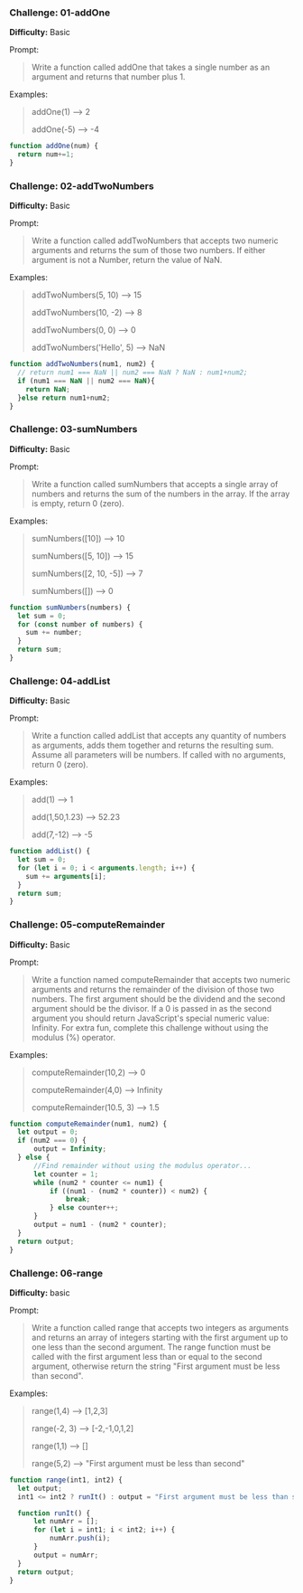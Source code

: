 
### Challenge: 01-addOne

**Difficulty:** Basic

Prompt:
> Write a function called addOne that takes a single number as an argument and returns that number plus 1.

Examples:

> addOne(1) --> 2
> 
> addOne(-5) --> -4

```javascript
function addOne(num) {
  return num+=1;
}
```



### Challenge: 02-addTwoNumbers

**Difficulty:** Basic  

Prompt:

> Write a function called addTwoNumbers that accepts two numeric arguments and returns the sum of those two numbers.
If either argument is not a Number, return the value of NaN.

Examples:

> addTwoNumbers(5, 10) --> 15
> 
> addTwoNumbers(10, -2) --> 8
> 
> addTwoNumbers(0, 0) --> 0
> 
> addTwoNumbers('Hello', 5) --> NaN

```javascript
function addTwoNumbers(num1, num2) {
  // return num1 === NaN || num2 === NaN ? NaN : num1+num2;
  if (num1 === NaN || num2 === NaN){
    return NaN; 
  }else return num1+num2;
}
```



### Challenge: 03-sumNumbers

**Difficulty:** Basic  

Prompt:

> Write a function called sumNumbers that accepts a single array of numbers and returns the sum of the numbers in the array. If the array is empty, return 0 (zero).

Examples:

> sumNumbers([10]) --> 10 
> 
> sumNumbers([5, 10]) --> 15
> 
> sumNumbers([2, 10, -5]) --> 7
> 
> sumNumbers([]) --> 0

```javascript
function sumNumbers(numbers) {
  let sum = 0;
  for (const number of numbers) {
    sum += number;
  }
  return sum;
}
```


### Challenge: 04-addList

**Difficulty:** Basic

Prompt:

> Write a function called addList that accepts any quantity of numbers as arguments, adds them together and returns the resulting sum. Assume all parameters will be numbers. If called with no arguments, return 0 (zero).

Examples:

> add(1) --> 1
> 
> add(1,50,1.23) --> 52.23
> 
> add(7,-12) --> -5

```javascript
function addList() {
  let sum = 0;
  for (let i = 0; i < arguments.length; i++) {
    sum += arguments[i];
  }
  return sum;
}
```


### Challenge: 05-computeRemainder

**Difficulty:** Basic

Prompt:

> Write a function named computeRemainder that accepts two numeric arguments and returns the remainder of the division of those two numbers.
> The first argument should be the dividend and the second argument should be the divisor.
> If a 0 is passed in as the second argument you should return JavaScript's special numeric value: Infinity.
> For extra fun, complete this challenge without using the modulus (%) operator.

Examples:

> computeRemainder(10,2) --> 0
> 
> computeRemainder(4,0) --> Infinity
> 
> computeRemainder(10.5, 3) --> 1.5

```javascript
function computeRemainder(num1, num2) {
  let output = 0;
  if (num2 === 0) {
      output = Infinity;
  } else {
      //Find remainder without using the modulus operator...
      let counter = 1;
      while (num2 * counter <= num1) {
          if ((num1 - (num2 * counter)) < num2) {
              break;
          } else counter++;
      }
      output = num1 - (num2 * counter);
  }
  return output;
}
```
### Challenge: 06-range

**Difficulty:** basic

Prompt:

> Write a function called range that accepts two integers as arguments and returns an array of integers starting with the first argument up to one less than the second argument.
> The range function must be called with the first argument less than or equal to the second argument, otherwise return the string "First argument must be less than second".

Examples:

> range(1,4) --> [1,2,3]
> 
> range(-2, 3) --> [-2,-1,0,1,2]
> 
> range(1,1) --> []
> 
> range(5,2) --> "First argument must be less than second"
> 

```javascript
function range(int1, int2) {
  let output;
  int1 <= int2 ? runIt() : output = "First argument must be less than second";

  function runIt() {
      let numArr = [];
      for (let i = int1; i < int2; i++) {
          numArr.push(i);
      }
      output = numArr;
  }
  return output;
}
```
